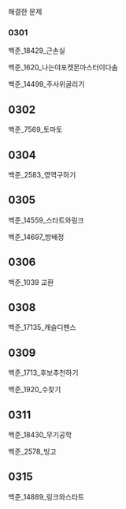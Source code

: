 해결한 문제

### 0301
백준_18429_근손실
  
백준_1620_나는야포켓몬마스터이다솜
  
백준_14499_주사위굴리기

## 0302
백준_7569_토마토

## 0304
백준_2583_영역구하기

## 0305
백준_14559_스타트와링크

백준_14697_방배정

## 0306
백준_1039 교환

## 0308
백준_17135_캐슬디펜스

## 0309
백준_1713_후보추천하기

백준_1920_수찾기

## 0311
백준_18430_무기공학

백준_2578_빙고

## 0315

백준_14889_링크와스타트

